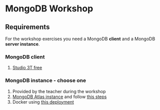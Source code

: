 # MongoDB Workshop

## Requirements

For the workshop exercises you need a MongoDB **client** and a MongoDB **server instance**.

### MongoDB client
1. [Studio 3T free](https://studio3t.com/free/)

### MongoDB instance - choose one
1. Provided by the teacher during the workshop
2. [MongoDB Atlas instance](https://www.mongodb.com/cloud/atlas/register) and follow [this steps](Readme-Atlas.md)
3. Docker using [this deployment](Readme-docker.md)

